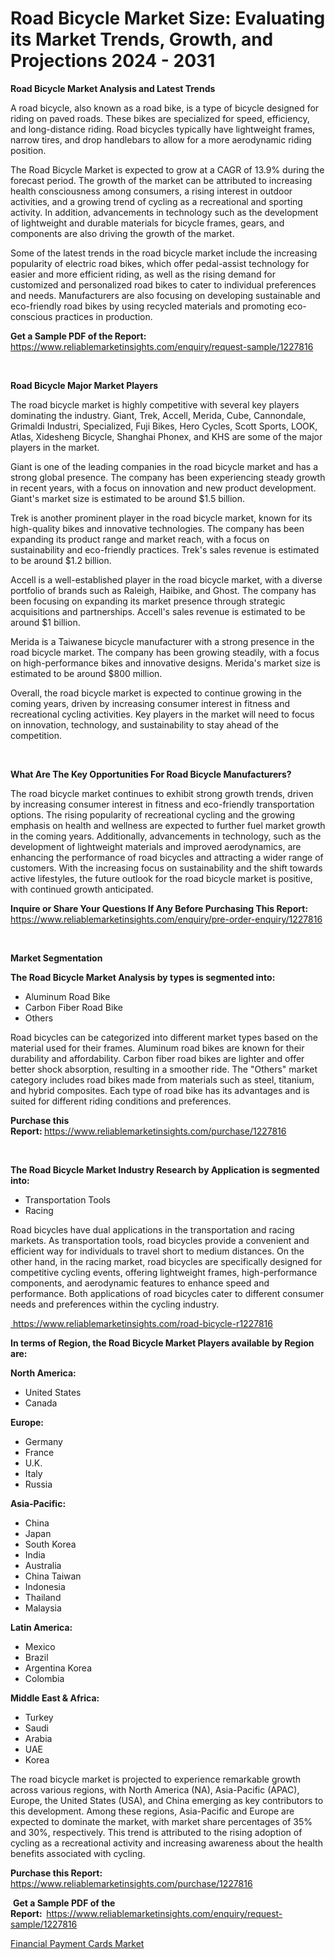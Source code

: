 <p><h1>Road Bicycle Market Size: Evaluating its Market Trends, Growth, and Projections 2024 - 2031</h1></p><p><strong>Road Bicycle Market Analysis and Latest Trends</strong></p>
<p><p>A road bicycle, also known as a road bike, is a type of bicycle designed for riding on paved roads. These bikes are specialized for speed, efficiency, and long-distance riding. Road bicycles typically have lightweight frames, narrow tires, and drop handlebars to allow for a more aerodynamic riding position.</p><p>The Road Bicycle Market is expected to grow at a CAGR of 13.9% during the forecast period. The growth of the market can be attributed to increasing health consciousness among consumers, a rising interest in outdoor activities, and a growing trend of cycling as a recreational and sporting activity. In addition, advancements in technology such as the development of lightweight and durable materials for bicycle frames, gears, and components are also driving the growth of the market.</p><p>Some of the latest trends in the road bicycle market include the increasing popularity of electric road bikes, which offer pedal-assist technology for easier and more efficient riding, as well as the rising demand for customized and personalized road bikes to cater to individual preferences and needs. Manufacturers are also focusing on developing sustainable and eco-friendly road bikes by using recycled materials and promoting eco-conscious practices in production.</p></p>
<p><strong>Get a Sample PDF of the Report:&nbsp;</strong> <a href="https://www.reliablemarketinsights.com/enquiry/request-sample/1227816">https://www.reliablemarketinsights.com/enquiry/request-sample/1227816</a></p>
<p>&nbsp;</p>
<p><strong>Road Bicycle Major Market Players</strong></p>
<p><p>The road bicycle market is highly competitive with several key players dominating the industry. Giant, Trek, Accell, Merida, Cube, Cannondale, Grimaldi Industri, Specialized, Fuji Bikes, Hero Cycles, Scott Sports, LOOK, Atlas, Xidesheng Bicycle, Shanghai Phonex, and KHS are some of the major players in the market.</p><p>Giant is one of the leading companies in the road bicycle market and has a strong global presence. The company has been experiencing steady growth in recent years, with a focus on innovation and new product development. Giant's market size is estimated to be around $1.5 billion.</p><p>Trek is another prominent player in the road bicycle market, known for its high-quality bikes and innovative technologies. The company has been expanding its product range and market reach, with a focus on sustainability and eco-friendly practices. Trek's sales revenue is estimated to be around $1.2 billion.</p><p>Accell is a well-established player in the road bicycle market, with a diverse portfolio of brands such as Raleigh, Haibike, and Ghost. The company has been focusing on expanding its market presence through strategic acquisitions and partnerships. Accell's sales revenue is estimated to be around $1 billion.</p><p>Merida is a Taiwanese bicycle manufacturer with a strong presence in the road bicycle market. The company has been growing steadily, with a focus on high-performance bikes and innovative designs. Merida's market size is estimated to be around $800 million.</p><p>Overall, the road bicycle market is expected to continue growing in the coming years, driven by increasing consumer interest in fitness and recreational cycling activities. Key players in the market will need to focus on innovation, technology, and sustainability to stay ahead of the competition.</p></p>
<p>&nbsp;</p>
<p><strong>What Are The Key Opportunities For Road Bicycle Manufacturers?</strong></p>
<p><p>The road bicycle market continues to exhibit strong growth trends, driven by increasing consumer interest in fitness and eco-friendly transportation options. The rising popularity of recreational cycling and the growing emphasis on health and wellness are expected to further fuel market growth in the coming years. Additionally, advancements in technology, such as the development of lightweight materials and improved aerodynamics, are enhancing the performance of road bicycles and attracting a wider range of customers. With the increasing focus on sustainability and the shift towards active lifestyles, the future outlook for the road bicycle market is positive, with continued growth anticipated.</p></p>
<p><strong>Inquire or Share Your Questions If Any Before Purchasing This Report:</strong> <a href="https://www.reliablemarketinsights.com/enquiry/pre-order-enquiry/1227816">https://www.reliablemarketinsights.com/enquiry/pre-order-enquiry/1227816</a></p>
<p>&nbsp;</p>
<p><strong>Market Segmentation</strong></p>
<p><strong>The Road Bicycle Market Analysis by types is segmented into:</strong></p>
<p><ul><li>Aluminum Road Bike</li><li>Carbon Fiber Road Bike</li><li>Others</li></ul></p>
<p><p>Road bicycles can be categorized into different market types based on the material used for their frames. Aluminum road bikes are known for their durability and affordability. Carbon fiber road bikes are lighter and offer better shock absorption, resulting in a smoother ride. The "Others" market category includes road bikes made from materials such as steel, titanium, and hybrid composites. Each type of road bike has its advantages and is suited for different riding conditions and preferences.</p></p>
<p><strong>Purchase this Report:&nbsp;</strong><a href="https://www.reliablemarketinsights.com/purchase/1227816">https://www.reliablemarketinsights.com/purchase/1227816</a></p>
<p>&nbsp;</p>
<p><strong>The Road Bicycle Market Industry Research by Application is segmented into:</strong></p>
<p><ul><li>Transportation Tools</li><li>Racing</li></ul></p>
<p><p>Road bicycles have dual applications in the transportation and racing markets. As transportation tools, road bicycles provide a convenient and efficient way for individuals to travel short to medium distances. On the other hand, in the racing market, road bicycles are specifically designed for competitive cycling events, offering lightweight frames, high-performance components, and aerodynamic features to enhance speed and performance. Both applications of road bicycles cater to different consumer needs and preferences within the cycling industry.</p></p>
<p><a href="https://www.reliablemarketinsights.com/road-bicycle-r1227816">&nbsp;https://www.reliablemarketinsights.com/road-bicycle-r1227816</a></p>
<p><strong>In terms of Region, the Road Bicycle Market Players available by Region are:</strong></p>
<p>
    <p> <strong> North America: </strong>
        <ul>
            <li>United States</li>
            <li>Canada</li>
        </ul>
        </p> 
    <p> <strong> Europe: </strong>
        <ul>
            <li>Germany</li>
            <li>France</li>
            <li>U.K.</li>
            <li>Italy</li>
            <li>Russia</li>
        </ul>
        </p> 
    <p> <strong> Asia-Pacific: </strong>
        <ul>
            <li>China</li>
            <li>Japan</li>
            <li>South Korea</li>
            <li>India</li>
            <li>Australia</li>
            <li>China Taiwan</li>
            <li>Indonesia</li>
            <li>Thailand</li>
            <li>Malaysia</li>
        </ul>
        </p> 
    <p> <strong> Latin America: </strong>
        <ul>
            <li>Mexico</li>
            <li>Brazil</li>
            <li>Argentina Korea</li>
            <li>Colombia</li>
        </ul>
        </p> 
    <p> <strong> Middle East & Africa: </strong>
        <ul>
            <li>Turkey</li>
            <li>Saudi</li>
            <li>Arabia</li>
            <li>UAE</li>
            <li>Korea</li>
        </ul>
    </p>
    </p>
<p><p>The road bicycle market is projected to experience remarkable growth across various regions, with North America (NA), Asia-Pacific (APAC), Europe, the United States (USA), and China emerging as key contributors to this development. Among these regions, Asia-Pacific and Europe are expected to dominate the market, with market share percentages of 35% and 30%, respectively. This trend is attributed to the rising adoption of cycling as a recreational activity and increasing awareness about the health benefits associated with cycling.</p></p>
<p><strong>Purchase this Report: </strong><a href="https://www.reliablemarketinsights.com/purchase/1227816">https://www.reliablemarketinsights.com/purchase/1227816</a></p>
<p>&nbsp;<strong>Get a Sample PDF of the Report:&nbsp;&nbsp;</strong><a href="https://www.reliablemarketinsights.com/enquiry/request-sample/1227816">https://www.reliablemarketinsights.com/enquiry/request-sample/1227816</a></p>
<p><strong></strong></p>
<p><p><a href="https://github.com/donnell4596/Market-Research-Report-List-1/blob/main/financial-payment-cards-market.md">Financial Payment Cards Market</a></p></p>